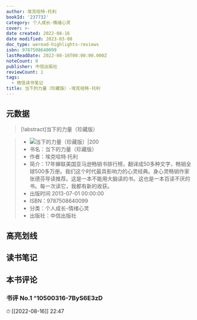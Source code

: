```yaml
---
author: 埃克哈特·托利
bookId: '237732'
category: 个人成长-情绪心灵
cover: >-
date created: 2022-08-16
date modified: 2023-03-08
doc_type: weread-highlights-reviews
isbn: 9787508640099
lastReadDate: 2022-08-16T00:00:00.000Z
noteCount: 0
publisher: 中信出版社
reviewCount: 1
tags:
  - 微信读书笔记
title: 当下的力量（珍藏版）-埃克哈特·托利
---
```


## 元数据

>[!abstract]当下的力量（珍藏版）

> - ![当下的力量（珍藏版）|200](https://wfqqreader-1252317822.image.myqcloud.com/cover/732/237732/t7_237732.jpg)
> - 书名：当下的力量（珍藏版）
> - 作者：埃克哈特·托利
> - 简介：17年蝉联美国亚马逊畅销书排行榜，翻译成50多种文字，畅销全球500多万册。我们这个时代最具影响力的心灵经典。身心灵畅销作家张德芬导读推荐。这是一本不能用大脑读的书。这也是一本百读不厌的书。每一次读它，我都有新的收获。
> - 出版时间 2013-07-01 00:00:00
> - ISBN：9787508640099
> - 分类：个人成长-情绪心灵
> - 出版社：中信出版社

## 高亮划线

## 读书笔记

## 本书评论

### 书评 No.1 ^10500316-7ByS6E3zD

⏱ [[2022-08-16]] 22:47
